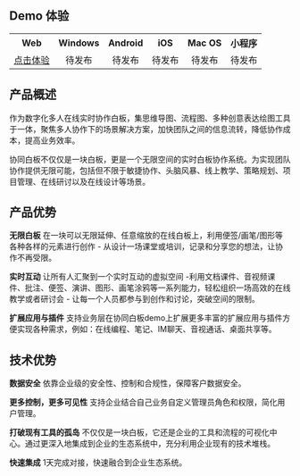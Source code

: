 
## Demo 体验

<table>
<tr>
<th style="text-align:center">Web</th>
<th style="text-align:center">Windows</th>
<th style="text-align:center">Android</th>
<th style="text-align:center">iOS</th>
<th style="text-align:center">Mac OS</th>
<th style="text-align:center">小程序</th>
</tr>
<tr>
<td style="text-align:center"><a href="https://whiteboard.qq.com">点击体验</a></td>
<td style="text-align:center">待发布</td>
<td style="text-align:center">待发布</td>
<td style="text-align:center">待发布</td>
<td style="text-align:center">待发布</td>
<td style="text-align:center">待发布</td>
</tr>
</table>

## 产品概述
作为数字化多人在线实时协作白板，集思维导图、流程图、多种创意表达绘图工具于一体，聚焦多人协作下的场景解决方案，加快团队之间的信息流转，降低协作成本，提高业务效率。

协同白板不仅仅是一块白板，更是一个无限空间的实时白板协作系统。为实现团队协作提供无限可能，包括但不限于敏捷协作、头脑风暴、线上教学、策略规划、项目管理、在线研讨以及在线设计等场景。

## 产品优势

**无限白板**
在一块可以无限延伸、任意缩放的在线白板上，利用便签/画笔/图形等各种各样的元素进行创作 - 从设计一场课堂或培训，记录和分享您的想法，让协作不再受限。

**实时互动**
让所有人汇聚到一个实时互动的虚拟空间 -利用文档课件、音视频课件、批注、便签、演讲、图形、画笔涂鸦等一系列能力，轻松组织一场高效的在线教学或者研讨会 - 让每一个人员都参与到创作和讨论，突破空间的限制。

**扩展应用与插件**
支持业务层在协同白板demo上扩展更多丰富的扩展应用与插件方便实现各种需求，例如：在线编程、笔记、IM聊天、音视通话、桌面共享等。

## 技术优势

**数据安全**
依靠企业级的安全性、控制和合规性，保障客户数据安全。

**更多控制，更多可见性**
支持企业结合自己业务自定义管理员角色和权限，简化用户管理。

**打破现有工具的孤岛**
不仅仅是一块白板，它还是企业的工具和流程的可视化中心。通过更深入地集成到企业的生态系统中，充分利用企业现有的技术堆栈。

**快速集成**
1天完成对接，快速融合到企业生态系统。
